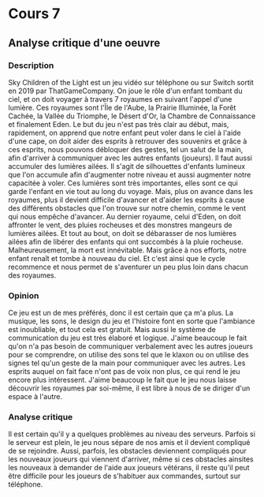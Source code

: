 # Cours 7
## Analyse critique d'une oeuvre


### Description

Sky Children of the Light est un jeu vidéo sur téléphone ou sur Switch sortit en 2019 par ThatGameCompany. On joue le rôle d'un enfant tombant du ciel, et on doit voyager à travers 7 royaumes en suivant l'appel d'une lumière. Ces royaumes sont l'Île de l'Aube, la Prairie Illuminée, la Forêt Cachée, la Vallée du Triomphe, le Désert d'Or, la Chambre de Connaissance et finalement Eden. Le but du jeu n'est pas très clair au début, mais, rapidement, on apprend que notre enfant peut voler dans le ciel à l'aide d'une cape, on doit aider des esprits à retrouver des souvenirs et grâce à ces esprits, nous pouvons débloquer des gestes, tel un salut de la main, afin d'arriver à communiquer avec les autres enfants (joueurs). Il faut aussi accumuler des lumières ailées. Il s'agit de silhouettes d'enfants lumineux que l'on accumule afin d'augmenter notre niveau et aussi augmenter notre capacitée à voler. Ces lumières sont très importantes, elles sont ce qui garde l'enfant en vie tout au long du voyage. Mais, plus on avance dans les royaumes, plus il devient difficile d'avancer et d'aider les esprits à cause des différents obstacles que l'on trouve sur notre chemin, comme le vent qui nous empêche d'avancer. Au dernier royaume, celui  d'Eden, on doit affronter le vent, des pluies rocheuses et des monstres mangeurs de lumières ailées. Et tout au bout, on doit se débarasser de nos lumières ailées afin de libérer des enfants qui ont succombés à la pluie rocheuse. Malheureusement, la mort est innévitable. Mais grâce à nos efforts, notre enfant renaît et tombe à nouveau du ciel. Et c'est ainsi que le cycle recommence et nous permet de s'aventurer un peu plus loin dans chacun des royaumes.

### Opinion

Ce jeu est un de mes préférés, donc il est certain que ça m'a plus. La musique, les sons, le design du jeu et l'histoire font en sorte que l'ambiance est inoubliable, et tout cela est gratuit. Mais aussi le système de communication du jeu est très élaboré et logique. J'aime beaucoup le fait qu'on n'a pas besoin de communiquer verbalement avec les autres joueurs pour se comprendre, on utilise des sons tel que le klaxon ou on utilise des signes tel qu'un geste de la main pour communiquer avec les autres.  Les esprits auquel on fait face n'ont pas de voix non plus, ce qui rend le jeu encore plus intéressent. J'aime beaucoup le fait que le jeu nous laisse découvrir les royaumes par soi-même, il est libre à nous de se diriger d'un espace à l'autre.

### Analyse critique

Il est certain qu'il y a quelques problèmes au niveau des serveurs. Parfois si le serveur est plein, le jeu nous sépare de nos amis et il devient compliqué de se rejoindre. Aussi, parfois, les obstacles deviennent compliqués pour les nouveaux joueurs qui viennent d'arriver, même si ces obstacles ainsites les nouveaux à demander de l'aide aux joueurs vétérans, il reste qu'il peut être difficile pour les joueurs de s'habituer aux commandes, surtout sur téléphone.
